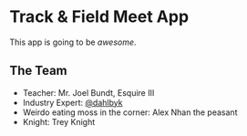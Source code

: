 # Track & Field Meet App

This app is going to be _awesome_.

## The Team
- Teacher: Mr. Joel Bundt, Esquire III
- Industry Expert: [@dahlbyk](https://github.com/dahlbyk)
- Weirdo eating moss in the corner: Alex Nhan the peasant
- Knight: Trey Knight